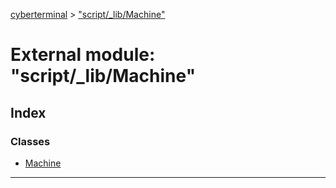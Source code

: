 [cyberterminal](../README.md) > ["script/_lib/Machine"](../modules/_script__lib_machine_.md)



# External module: "script/_lib/Machine"

## Index

### Classes

* [Machine](../classes/_script__lib_machine_.machine.md)



---

